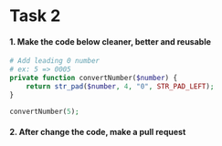 # Task 2

#### 1. Make the code below cleaner, better and reusable

```php
# Add leading 0 number
# ex: 5 => 0005
private function convertNumber($number) {
    return str_pad($number, 4, "0", STR_PAD_LEFT);
}

convertNumber(5);
```

#### 2. After change the code, make a pull request